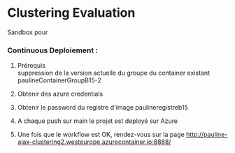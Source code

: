 # Clustering Evaluation

Sandbox pour 

### Continuous Deploiement :

1. Prérequis  
suppression de la version actuelle du groupe du container existant 
paulineContainerGroupB15-2  
2. Obtenir des azure credentials
3. Obtenir le password du registre d'image paulineregistreb15






2. A chaque push sur main le projet est deployé sur Azure 

3. Une fois que le workflow est OK, rendez-vous sur la page http://pauline-ajax-clustering2.westeurope.azurecontainer.io:8888/